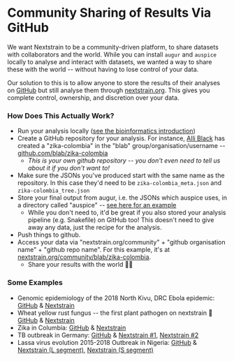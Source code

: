 # Community Sharing of Results Via GitHub

We want Nextstrain to be a community-driven platform, to share datasets with collaborators and the world.
While you can install `augur` and `auspice` locally to analyse and interact with datasets, we wanted a way to share these with the world -- without having to lose control of your data.

Our solution to this is to allow anyone to store the results of their analyses on [GitHub](https://github.com) but still analyse them through [nextstrain.org](https://nextstrain.org). This gives you complete control, ownership, and discretion over your data.


### How Does This Actually Work?
* Run your analysis locally ([see the bioinformatics introduction](https://docs.nextstrain.org/projects/augur/en/migrate-docs/index.html))
* Create a GitHub repository for your analysis. For instance, [Alli Black](https://bedford.io/team/allison-black/) has created a "zika-colombia" in the "blab" group/organisation/username -- [github.com/blab/zika-colombia](https://github.com/blab/zika-colombia)
  * _This is your own github repository -- you don't even need to tell us about it if you don't want to!_
* Make sure the JSONs you've produced start with the same name as the repository. In this case they'd need to be `zika-colombia_meta.json` and `zika-colombia_tree.json`
* Store your final output from augur, i.e. the JSONs which auspice uses, in a directory called "auspice" -- [see here for an example](https://github.com/blab/zika-colombia/tree/master/auspice)
  * While you don't need to, it'd be great if you also stored your analysis pipeline (e.g. Snakefile) on GitHub too! This doesn't need to give away any data, just the recipe for the analysis.
* Push things to github.
* Access your data via "nextstrain.org/community" + "github organisation name" + "github repo name". For this example, it's at [nextstrain.org/community/blab/zika-colombia](https://nextstrain.org/community/blab/zika-colombia).
  * Share your results with the world 🎉🎉

### Some Examples

* Genomic epidemiology of the 2018 North Kivu, DRC Ebola epidemic: [GitHub](https://github.com/inrb-drc/ebola-nord-kivu) & [Nextstrain](https://nextstrain.org/community/inrb-drc/ebola-nord-kivu)
* Wheat yellow rust fungus -- the first plant pathogen on nextstrain 🎉 [GitHub](https://github.com/saunderslab/PST) & [Nextstrain](https://nextstrain.org/community/saunderslab/PST)
* Zika in Columbia: [GitHub](https://github.com/blab/zika-colombia) & [Nextstrain](https://nextstrain.org/community/blab/zika-colombia)
* TB outbreak in Germany: [GitHub](https://github.com/idolawoye/tb) & [Nextstrain #1](https://nextstrain.org/community/idolawoye/tb/1), [Nextstrain #2](https://nextstrain.org/community/idolawoye/tb/2)
* Lassa virus evolution 2015-2018 Outbreak in Nigeria: [GitHub](https://github.com/pauloluniyi/lassa) & [Nextstrain (L segment)](https://nextstrain.org/community/pauloluniyi/lassa/l), [Nextstrain (S segment)](https://nextstrain.org/community/pauloluniyi/lassa/s)
